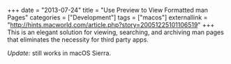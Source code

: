 +++
date = "2013-07-24"
title = "Use Preview to View Formatted man Pages"
categories = ["Development"]
tags = ["macos"]
externallink = "http://hints.macworld.com/article.php?story=20051225101106519"
+++
This is an elegant solution for viewing, searching, and archiving man pages that eliminates the necessity for third party apps.  

_Update:_ still works in macOS Sierra.